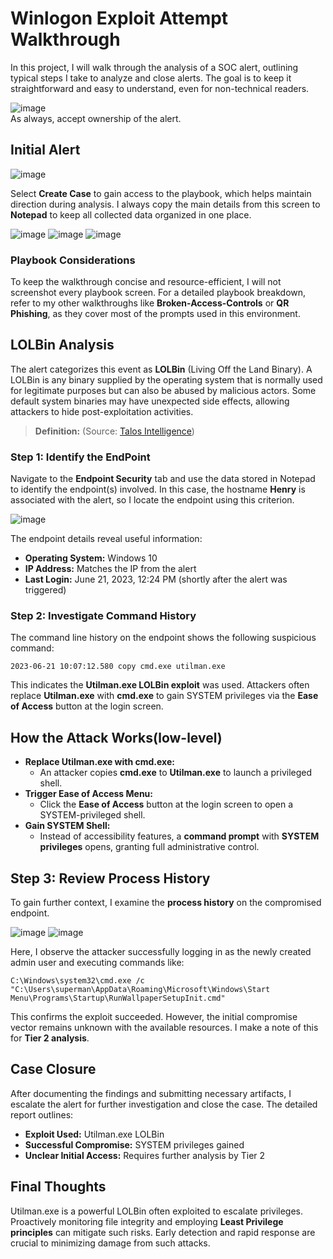 # Winlogon Exploit Attempt Walkthrough

In this project, I will walk through the analysis of a SOC alert, outlining typical steps I take to analyze and close alerts. The goal is to keep it straightforward and easy to understand, even for non-technical readers.

![image](https://github.com/user-attachments/assets/fbf81965-b913-4d4a-9f0a-facd83b7ec56)<br>
As always, accept ownership of the alert.

## Initial Alert
![image](https://github.com/user-attachments/assets/f8eb9457-1713-49fd-8d67-15d750e7f276)

Select **Create Case** to gain access to the playbook, which helps maintain direction during analysis. I always copy the main details from this screen to **Notepad** to keep all collected data organized in one place.

![image](https://github.com/user-attachments/assets/e65757f6-4115-4bc6-a22e-6a42e2294940)
![image](https://github.com/user-attachments/assets/fa2d1098-8bb8-4474-8fc1-bdb5c00e90fb)
![image](https://github.com/user-attachments/assets/3d2193b5-aeaf-446a-8e10-2f1f9e59436a)

### Playbook Considerations
To keep the walkthrough concise and resource-efficient, I will not screenshot every playbook screen. For a detailed playbook breakdown, refer to my other walkthroughs like **Broken-Access-Controls** or **QR Phishing**, as they cover most of the prompts used in this environment.

## LOLBin Analysis
The alert categorizes this event as **LOLBin** (Living Off the Land Binary). A LOLBin is any binary supplied by the operating system that is normally used for legitimate purposes but can also be abused by malicious actors. Some default system binaries may have unexpected side effects, allowing attackers to hide post-exploitation activities.

> **Definition:** (Source: [Talos Intelligence](https://www.talosintelligence.com))

### Step 1: Identify the EndPoint
Navigate to the **Endpoint Security** tab and use the data stored in Notepad to identify the endpoint(s) involved. In this case, the hostname **Henry** is associated with the alert, so I locate the endpoint using this criterion.

![image](https://github.com/user-attachments/assets/eda44ee3-8ee6-4232-b218-b7c576532844)

The endpoint details reveal useful information:
- **Operating System:** Windows 10
- **IP Address:** Matches the IP from the alert
- **Last Login:** June 21, 2023, 12:24 PM (shortly after the alert was triggered)

### Step 2: Investigate Command History
The command line history on the endpoint shows the following suspicious command:
```
2023-06-21 10:07:12.580 copy cmd.exe utilman.exe
```
This indicates the **Utilman.exe LOLBin exploit** was used. Attackers often replace **Utilman.exe** with **cmd.exe** to gain SYSTEM privileges via the **Ease of Access** button at the login screen.

## How the Attack Works(low-level)
- **Replace Utilman.exe with cmd.exe:**
  - An attacker copies **cmd.exe** to **Utilman.exe** to launch a privileged shell.
- **Trigger Ease of Access Menu:**
  - Click the **Ease of Access** button at the login screen to open a SYSTEM-privileged shell.
- **Gain SYSTEM Shell:**
  - Instead of accessibility features, a **command prompt** with **SYSTEM privileges** opens, granting full administrative control.

## Step 3: Review Process History
To gain further context, I examine the **process history** on the compromised endpoint.

![image](https://github.com/user-attachments/assets/e9fcd2b5-959f-4c34-aba2-76492d688734)
![image](https://github.com/user-attachments/assets/0e28f32f-3a7d-4126-bb78-0f612762f177)

Here, I observe the attacker successfully logging in as the newly created admin user and executing commands like:
```
C:\Windows\system32\cmd.exe /c "C:\Users\superman\AppData\Roaming\Microsoft\Windows\Start Menu\Programs\Startup\RunWallpaperSetupInit.cmd"
```

This confirms the exploit succeeded. However, the initial compromise vector remains unknown with the available resources. I make a note of this for **Tier 2 analysis**.

## Case Closure
After documenting the findings and submitting necessary artifacts, I escalate the alert for further investigation and close the case. The detailed report outlines:
- **Exploit Used:** Utilman.exe LOLBin
- **Successful Compromise:** SYSTEM privileges gained
- **Unclear Initial Access:** Requires further analysis by Tier 2

## Final Thoughts
Utilman.exe is a powerful LOLBin often exploited to escalate privileges. Proactively monitoring file integrity and employing **Least Privilege principles** can mitigate such risks. Early detection and rapid response are crucial to minimizing damage from such attacks.
